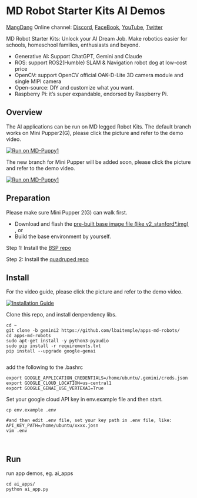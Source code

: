 # MD Robot Starter Kits AI Demos
[MangDang](https://www.mangdang.net/) Online channel: [Discord](https://discord.gg/xJdt3dHBVw), [FaceBook](https://www.facebook.com/groups/716473723088464), [YouTube](https://www.youtube.com/channel/UCqHWYGXmnoO7VWHmENje3ug/featured), [Twitter](https://twitter.com/LeggedRobot)

MD Robot Starter Kits: Unlock your AI Dream Job.
Make robotics easier for schools, homeschool families, enthusiasts and beyond.

- Generative AI: Support ChatGPT, Gemini and Claude
- ROS: support ROS2(Humble) SLAM & Navigation robot dog at low-cost price
- OpenCV: support OpenCV official OAK-D-Lite 3D camera module and single MIPI camera
- Open-source: DIY and customize what you want.
- Raspberry Pi: it’s super expandable, endorsed by Raspberry Pi.

## Overview

The AI applications can be run on MD legged Robot Kits. 
The default branch works on Mini Pupper2(G), please click the picture and refer to the demo video.

[![Run on MD-Puppy1](https://img.youtube.com/vi/mIDuIZCevIg/0.jpg)](https://www.youtube.com/watch?v=mIDuIZCevIg)

The new branch for Mini Pupper will be added soon, please click the picture and refer to the demo video.

[![Run on MD-Puppy1](https://img.youtube.com/vi/bvH-lA1IHig/0.jpg)](https://www.youtube.com/watch?v=bvH-lA1IHig)

## Preparation

Please make sure Mini Pupper 2(G) can walk first. 

- Download and flash the [pre-built base image file (like v2_stanford*.img) ](https://drive.google.com/drive/folders/1ZF4vulHbXvVF4RPWWGxEe7rxcJ9LyeEu?usp=sharing), or 
- Build the base environment by yourself. 

Step 1: Install the [BSP repo](https://github.com/mangdangroboticsclub/mini_pupper_2_bsp)

Step 2: Install the [quadruped repo](https://github.com/mangdangroboticsclub/StanfordQuadruped )


## Install

For the video guide, please click the picture and refer to the demo video.

[![Installation Guide](https://img.youtube.com/vi/1AkhJi2o8rM/0.jpg)](https://www.youtube.com/watch?v=1AkhJi2o8rM)


Clone this repo, and install denpendency libs.
```
cd ~
git clone -b gemini2 https://github.com/lbaitemple/apps-md-robots/
cd apps-md-robots
sudo apt-get install -y python3-pyaudio
sudo pip install -r requirements.txt
pip install --upgrade google-genai


```

add the following to the .bashrc
```
export GOOGLE_APPLICATION_CREDENTIALS=/home/ubuntu/.gemini/creds.json 
export GOOGLE_CLOUD_LOCATION=us-central1
export GOOGLE_GENAI_USE_VERTEXAI=True
```


Set your google cloud API key in env.example file and then start.
 
```
cp env.example .env

#and then edit .env file, set your key path in .env file, like: API_KEY_PATH=/home/ubuntu/xxxx.josn 
vim .env



```

## Run
run app demos, eg. ai_apps
 
```
cd ai_apps/
python ai_app.py
```

